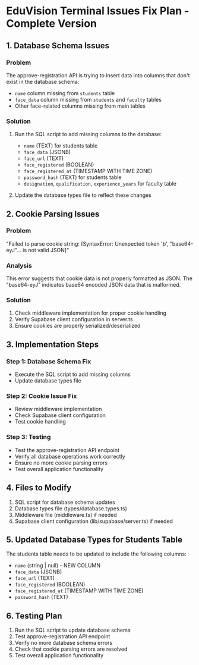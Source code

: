 # EduVision Terminal Issues Fix Plan - Complete Version

## 1. Database Schema Issues

### Problem
The approve-registration API is trying to insert data into columns that don't exist in the database schema:
- `name` column missing from `students` table
- `face_data` column missing from `students` and `faculty` tables
- Other face-related columns missing from main tables

### Solution
1. Run the SQL script to add missing columns to the database:
   - `name` (TEXT) for students table
   - `face_data` (JSONB)
   - `face_url` (TEXT)
   - `face_registered` (BOOLEAN)
   - `face_registered_at` (TIMESTAMP WITH TIME ZONE)
   - `password_hash` (TEXT) for students table
   - `designation`, `qualification`, `experience_years` for faculty table

2. Update the database types file to reflect these changes

## 2. Cookie Parsing Issues

### Problem
"Failed to parse cookie string: [SyntaxError: Unexpected token 'b', "base64-eyJ"... is not valid JSON]"

### Analysis
This error suggests that cookie data is not properly formatted as JSON. The "base64-eyJ" indicates base64 encoded JSON data that is malformed.

### Solution
1. Check middleware implementation for proper cookie handling
2. Verify Supabase client configuration in server.ts
3. Ensure cookies are properly serialized/deserialized

## 3. Implementation Steps

### Step 1: Database Schema Fix
- Execute the SQL script to add missing columns
- Update database types file

### Step 2: Cookie Issue Fix
- Review middleware implementation
- Check Supabase client configuration
- Test cookie handling

### Step 3: Testing
- Test the approve-registration API endpoint
- Verify all database operations work correctly
- Ensure no more cookie parsing errors
- Test overall application functionality

## 4. Files to Modify

1. SQL script for database schema updates
2. Database types file (types/database.types.ts)
3. Middleware file (middleware.ts) if needed
4. Supabase client configuration (lib/supabase/server.ts) if needed

## 5. Updated Database Types for Students Table

The students table needs to be updated to include the following columns:
- `name` (string | null) - NEW COLUMN
- `face_data` (JSONB)
- `face_url` (TEXT)
- `face_registered` (BOOLEAN)
- `face_registered_at` (TIMESTAMP WITH TIME ZONE)
- `password_hash` (TEXT)

## 6. Testing Plan

1. Run the SQL script to update database schema
2. Test approve-registration API endpoint
3. Verify no more database schema errors
4. Check that cookie parsing errors are resolved
5. Test overall application functionality